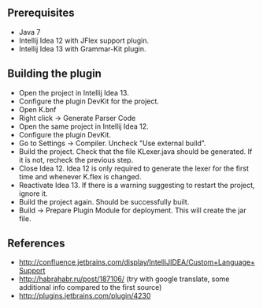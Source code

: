 ## Prerequisites

- Java 7
- Intellij Idea 12 with JFlex support plugin.
- Intellij Idea 13 with Grammar-Kit plugin.

## Building the plugin

- Open the project in Intellij Idea 13.
- Configure the plugin DevKit for the project.
- Open K.bnf
- Right click -> Generate Parser Code
- Open the same project in Intellij Idea 12.
- Configure the plugin DevKit.
- Go to Settings -> Compiler. Uncheck "Use external build".
- Build the project. Check that the file KLexer.java should be generated. If it is not, recheck the previous step.
- Close Idea 12. Idea 12 is only required to generate the lexer for the first time and whenever K.flex is changed.
- Reactivate Idea 13. If there is a warning suggesting to restart the project, ignore it.
- Build the project again. Should be successfully built.
- Build -> Prepare Plugin Module for deployment. This will create the jar file.

## References
- http://confluence.jetbrains.com/display/IntelliJIDEA/Custom+Language+Support
- http://habrahabr.ru/post/187106/ (try with google translate, some additional info compared to the first source)
- http://plugins.jetbrains.com/plugin/4230
